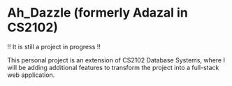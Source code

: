 # Ah_Dazzle (formerly Adazal in CS2102)

!! It is still a project in progress !!

This personal project is an extension of CS2102 Database Systems, where I will be adding additional features to transform the project into a full-stack web application.
